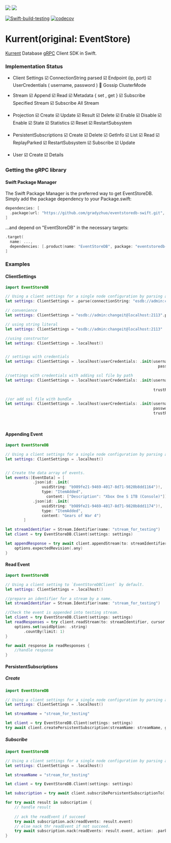 [![](https://img.shields.io/endpoint?url=https%3A%2F%2Fswiftpackageindex.com%2Fapi%2Fpackages%2Fgradyzhuo%2FEventStoreDB-Swift%2Fbadge%3Ftype%3Dswift-versions)](https://swiftpackageindex.com/gradyzhuo/EventStoreDB-Swift)
[![](https://img.shields.io/endpoint?url=https%3A%2F%2Fswiftpackageindex.com%2Fapi%2Fpackages%2Fgradyzhuo%2FEventStoreDB-Swift%2Fbadge%3Ftype%3Dplatforms)](https://swiftpackageindex.com/gradyzhuo/EventStoreDB-Swift)

[![Swift-build-testing](https://github.com/gradyzhuo/EventStoreDB-Swift/actions/workflows/swift-build-testing.yml/badge.svg)](https://github.com/gradyzhuo/EventStoreDB-Swift/actions/workflows/swift-build-testing.yml)
[![codecov](https://codecov.io/github/gradyzhuo/EventStoreDB-Swift/graph/badge.svg?token=1NDTE6YT73)](https://codecov.io/github/gradyzhuo/EventStoreDB-Swift)



# Kurrent(original: EventStore)
[Kurrent](https://www.eventstore.com) Database [gRPC](https://github.com/grpc/grpc-swift.git) Client SDK in Swift.

### Implementation Status
- Client Settings
    ☑️ ConnectionString parsed
    ☑️ Endpoint (ip, port)
    ☑️ UserCredentials ( username, password )
    🔲 Gossip ClusterMode 
    
- Stream
    ☑️ Append
    ☑️ Read
    ☑️ Metadata { set , get }
    ☑️ Subscribe Specified Stream
    ☑️ Subscribe All Stream

- Projection
    ☑️ Create
    ☑️ Update
    ☑️ Result 
    ☑️ Delete
    ☑️ Enable
    ☑️ Disable
    ☑️ Enable
    ☑️ State
    ☑️ Statistics
    ☑️ Reset
    ☑️ RestartSubsystem
    
- PersistentSubscriptions
    ☑️ Create
    ☑️ Delete
    ☑️ GetInfo
    ☑️ List
    ☑️ Read
    ☑️ ReplayParked
    ☑️ RestartSubsystem
    ☑️ Subscribe
    ☑️ Update

- User
    ☑️ Create
    ☑️ Details


### Getting the gRPC library

#### Swift Package Manager

The Swift Package Manager is the preferred way to get EventStoreDB. Simply add the package dependency to your Package.swift:

```swift
dependencies: [
  .package(url: "https://github.com/gradyzhuo/eventstoredb-swift.git", branch: "main")
]
```
...and depend on "EventStoreDB" in the necessary targets:

```swift
.target(
  name: ...,
  dependencies: [.product(name: "EventStoreDB", package: "eventstoredb-swift")]
]
```

### Examples

#### ClientSettings

```swift
import EventStoreDB

// Using a client settings for a single node configuration by parsing a connection string.
let settings: ClientSettings = .parse(connectionString: "esdb://admin:changeit@localhost:2113")

// convenience 
let settings: ClientSettings = "esdb://admin:changeit@localhost:2113".parse()

// using string literal 
let settings: ClientSettings = "esdb://admin:changeit@localhost:2113"

//using constructor
let settings: ClientSettings = .localhost()


// settings with credentials
let settings: ClientSettings = .localhost(userCredentials: .init(username: "admin", 
                                                                   password: "changeit")

//settings with credentials with adding ssl file by path
let settings: ClientSettings = .localhost(userCredentials: .init(username: "admin", 
                                                                            password: "changeit"), 
                                                                 trustRoots: .file("...filePath..."))

//or add ssl file with bundle
let settings: ClientSettings = .localhost(userCredentials: .init(username: "admin", 
                                                                 password: "changeit"), 
                                                                 trustRoots: .fileInBundle(forResource: "ca", 
                                                                                           withExtension: "crt", 
                                                                                           inBundle: .main))
```

#### Appending Event

```swift
import EventStoreDB

// Using a client settings for a single node configuration by parsing a connection string.
let settings: ClientSettings = .localhost()


// Create the data array of events.
let events:[EventData] = [
            .json(id: .init(
                uuidString: "b989fe21-9469-4017-8d71-9820b8dd1164")!,
                type: "ItemAdded",
                  content: ["Description": "Xbox One S 1TB (Console)"]),
            .json(id: .init(
                uuidString: "b989fe21-9469-4017-8d71-9820b8dd1174")!,
                type: "ItemAdded",
                content: "Gears of War 4")
        ]

let streamIdentifier = Stream.Identifier(name: "stream_for_testing")
let client = try EventStoreDB.Client(settings: settings)

let appendResponse = try await client.appendStream(to: streamIdentifier, events: events) { options in
    options.expectedRevision(.any)
}

```

#### Read Event

```swift
import EventStoreDB

// Using a client setting to `EventStoreDBClient` by default.
let settings: ClientSettings = .localhost()

//prepare an identifier for a stream by a name.
let streamIdentifier = Stream.Identifier(name: "stream_for_testing")

//Check the event is appended into testing stream.
let client = try EventStoreDB.Client(settings: settings)
let readResponses = try client.readStream(to: streamIdentifier, cursor: .end) { options in
    options.set(uuidOption: .string)
        .countBy(limit: 1)
}

for await response in readResponses {
    //handle response
}
```

#### PersistentSubscriptions
##### Create
```swift
import EventStoreDB

// Using a client settings for a single node configuration by parsing a connection string.
let settings: ClientSettings = .localhost()

let streamName = "stream_for_testing"

let client = try EventStoreDB.Client(settings: settings)
try await client.createPersistentSubscription(streamName: streamName, groupName: "mytest", options: .init())

```

##### Subscribe
```swift
import EventStoreDB

// Using a client settings for a single node configuration by parsing a connection string.
let settings: ClientSettings = .localhost()

let streamName = "stream_for_testing"

let client = try EventStoreDB.Client(settings: settings)

let subscription = try await client.subscribePersistentSubscriptionTo(.specified(streamName), groupName: "mytest")

for try await result in subscription {
    // handle result
    
    // ack the readEvent if succeed 
    try await subscription.ack(readEvents: result.event)
    // else nack thr readEvent if not succeed.
    try await subscription.nack(readEvents: result.event, action: .park, reason: "It's failed.")
}
```
